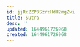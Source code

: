 ```yaml
---
id: jjRcZZP8SzrcHdH2mgZwi
title: Sutra
desc: ''
updated: 1644961726968
created: 1644961726968
---
```


